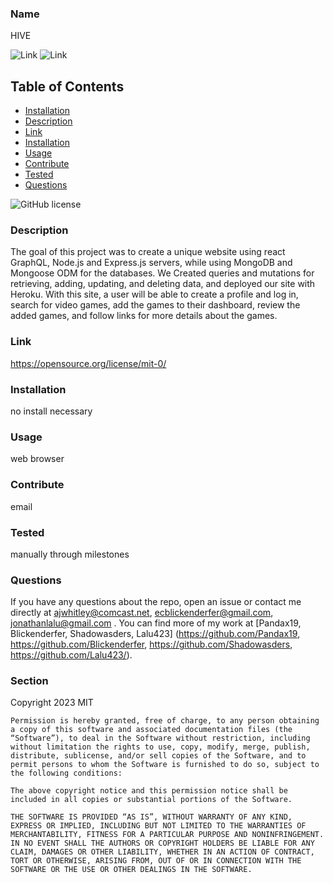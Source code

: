 
### Name

HIVE

![Link](https://hive1-03d1291901c2.herokuapp.com/)
![Link](https://github.com/blickenderfer/hive)





## Table of Contents 

* [Installation](#installation)
* [Description](#description)
* [Link](#link)
* [Installation](#installation)
* [Usage](#usage)
* [Contribute](#contribute)
* [Tested](#tested)
* [Questions](#questions)


    
![GitHub license](https://img.shields.io/badge/license-MIT-blue.svg)
    
### Description
    
The goal of this project was to create a unique website using react GraphQL, Node.js and Express.js servers, while using MongoDB and Mongoose ODM for the databases.  We Created queries and mutations for retrieving, adding, updating, and deleting data, and deployed our site with Heroku.  With this site, a user will be able to create a profile and log in, search for video games, add the games to their dashboard, review the added games, and follow links for more details about the games.
    
### Link

https://opensource.org/license/mit-0/

### Installation

no install necessary 

### Usage

web browser

### Contribute

email

### Tested

manually through milestones 

### Questions

If you have any questions about the repo, open an issue or contact me directly at ajwhitley@comcast.net, ecblickenderfer@gmail.com, jonathanlalu@gmail.com . You can find more of my work at [Pandax19, Blickenderfer, Shadowasders, Lalu423] (https://github.com/Pandax19, https://github.com/Blickenderfer, https://github.com/Shadowasders, https://github.com/Lalu423/).


### Section 

Copyright 2023 MIT

    Permission is hereby granted, free of charge, to any person obtaining a copy of this software and associated documentation files (the “Software”), to deal in the Software without restriction, including without limitation the rights to use, copy, modify, merge, publish, distribute, sublicense, and/or sell copies of the Software, and to permit persons to whom the Software is furnished to do so, subject to the following conditions:
    
    The above copyright notice and this permission notice shall be included in all copies or substantial portions of the Software.
    
    THE SOFTWARE IS PROVIDED “AS IS”, WITHOUT WARRANTY OF ANY KIND, EXPRESS OR IMPLIED, INCLUDING BUT NOT LIMITED TO THE WARRANTIES OF MERCHANTABILITY, FITNESS FOR A PARTICULAR PURPOSE AND NONINFRINGEMENT. IN NO EVENT SHALL THE AUTHORS OR COPYRIGHT HOLDERS BE LIABLE FOR ANY CLAIM, DAMAGES OR OTHER LIABILITY, WHETHER IN AN ACTION OF CONTRACT, TORT OR OTHERWISE, ARISING FROM, OUT OF OR IN CONNECTION WITH THE SOFTWARE OR THE USE OR OTHER DEALINGS IN THE SOFTWARE.
 
